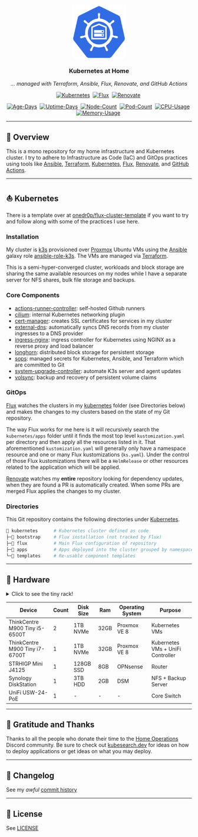 <div align="center">

<img src="https://github.com/martinohmann/home-ops/blob/main/assets/logo.png?raw=true" align="center" width="144px" height="144px"/>

### Kubernetes at Home

_... managed with Terraform, Ansible, Flux, Renovate, and GitHub Actions_

</div>

<div align="center">

[![Kubernetes](https://img.shields.io/endpoint?url=https%3A%2F%2Fkromgo.18b.haus%2Fquery%3Fformat%3Dendpoint%26metric%3Dkubernetes_version&style=for-the-badge&label=Kubernetes&logo=kubernetes&color=orange)](https://k3s.io/)&nbsp;
[![Flux](https://img.shields.io/badge/GitOps-Flux-blue?style=for-the-badge&logo=git)](https://fluxcd.io/)&nbsp;
[![Renovate](https://img.shields.io/badge/renovate-enabled-brightgreen?style=for-the-badge&logo=renovatebot)](https://github.com/renovatebot/renovate)&nbsp;

</div>

<div align="center">

[![Age-Days](https://img.shields.io/endpoint?url=https%3A%2F%2Fkromgo.18b.haus%2Fquery%3Fformat%3Dendpoint%26metric%3Dcluster_age_days&style=flat-square&label=Age)](https://github.com/kashalls/kromgo/)&nbsp;
[![Uptime-Days](https://img.shields.io/endpoint?url=https%3A%2F%2Fkromgo.18b.haus%2Fquery%3Fformat%3Dendpoint%26metric%3Dcluster_uptime_days&style=flat-square&label=Uptime)](https://github.com/kashalls/kromgo/)&nbsp;
[![Node-Count](https://img.shields.io/endpoint?url=https%3A%2F%2Fkromgo.18b.haus%2Fquery%3Fformat%3Dendpoint%26metric%3Dcluster_node_count&style=flat-square&label=Nodes&color=blue)](https://github.com/kashalls/kromgo/)&nbsp;
[![Pod-Count](https://img.shields.io/endpoint?url=https%3A%2F%2Fkromgo.18b.haus%2Fquery%3Fformat%3Dendpoint%26metric%3Dcluster_pod_count&style=flat-square&label=Pods&color=blue)](https://github.com/kashalls/kromgo/)&nbsp;
[![CPU-Usage](https://img.shields.io/endpoint?url=https%3A%2F%2Fkromgo.18b.haus%2Fquery%3Fformat%3Dendpoint%26metric%3Dcluster_cpu_usage&style=flat-square&label=CPU)](https://github.com/kashalls/kromgo/)&nbsp;
[![Memory-Usage](https://img.shields.io/endpoint?url=https%3A%2F%2Fkromgo.18b.haus%2Fquery%3Fformat%3Dendpoint%26metric%3Dcluster_memory_usage&style=flat-square&label=Memory)](https://github.com/kashalls/kromgo/)&nbsp;

</div>

---

## 📖 Overview

This is a mono repository for my home infrastructure and Kubernetes cluster. I
try to adhere to Infrastructure as Code (IaC) and GitOps practices using tools
like [Ansible](https://www.ansible.com/),
[Terraform](https://www.terraform.io/), [Kubernetes](https://kubernetes.io/),
[Flux](https://github.com/fluxcd/flux2),
[Renovate](https://github.com/renovatebot/renovate), and [GitHub
Actions](https://github.com/features/actions).

---

## ⛵ Kubernetes

There is a template over at
[onedr0p/flux-cluster-template](https://github.com/onedr0p/flux-cluster-template)
if you want to try and follow along with some of the practices I use here.

### Installation

My cluster is [k3s](https://k3s.io/) provisioned over
[Proxmox](https://www.proxmox.com/) Ubuntu VMs using the
[Ansible](https://www.ansible.com/) galaxy role
[ansible-role-k3s](https://github.com/PyratLabs/ansible-role-k3s). The VMs are
managed via [Terraform](./terraform/proxmox).

This is a semi-hyper-converged cluster, workloads and block storage are sharing
the same available resources on my nodes while I have a separate server for NFS
shares, bulk file storage and backups.

### Core Components

- [actions-runner-controller](https://github.com/actions/actions-runner-controller): self-hosted Github runners
- [cilium](https://github.com/cilium/cilium): internal Kubernetes networking plugin
- [cert-manager](https://cert-manager.io/docs/): creates SSL certificates for services in my cluster
- [external-dns](https://github.com/kubernetes-sigs/external-dns): automatically syncs DNS records from my cluster ingresses to a DNS provider
- [ingress-nginx](https://github.com/kubernetes/ingress-nginx/): ingress controller for Kubernetes using NGINX as a reverse proxy and load balancer
- [longhorn](https://github.com/longhorn/longhorn): distributed block storage for persistent storage
- [sops](https://toolkit.fluxcd.io/guides/mozilla-sops/): managed secrets for Kubernetes, Ansible, and Terraform which are committed to Git
- [system-upgrade-controller](https://github.com/rancher/system-upgrade-controller): automate K3s server and agent updates
- [volsync](https://github.com/backube/volsync): backup and recovery of persistent volume claims

### GitOps

[Flux](https://github.com/fluxcd/flux2) watches the clusters in my
[kubernetes](./kubernetes/) folder (see Directories below) and makes the
changes to my clusters based on the state of my Git repository.

The way Flux works for me here is it will recursively search the
`kubernetes/apps` folder until it finds the most top level `kustomization.yaml`
per directory and then apply all the resources listed in it. That
aforementioned `kustomization.yaml` will generally only have a namespace
resource and one or many Flux kustomizations (`ks.yaml`). Under the control of
those Flux kustomizations there will be a `HelmRelease` or other resources
related to the application which will be applied.

[Renovate](https://github.com/renovatebot/renovate) watches my **entire**
repository looking for dependency updates, when they are found a PR is
automatically created. When some PRs are merged Flux applies the changes to my
cluster.

### Directories

This Git repository contains the following directories under [Kubernetes](./kubernetes/).

```sh
📁 kubernetes      # Kubernetes cluster defined as code
├─📁 bootstrap     # Flux installation (not tracked by Flux)
├─📁 flux          # Main Flux configuration of repository
├─📁 apps          # Apps deployed into the cluster grouped by namespace
└─📁 templates     # Re-usable component templates
```

---

## 🔧 Hardware

<details>
  <summary>Click to see the tiny rack!</summary>

  <img src="https://github.com/martinohmann/home-ops/blob/main/assets/rack.jpg?raw=true" align="center" alt="rack" />
</details>

| Device                         | Count | Disk Size | Ram  | Operating System | Purpose                           |
| ------------------------------ | ----- | --------- | ---- | ---------------- | --------------------------------- |
| ThinkCentre M900 Tiny i5-6500T | 2     | 1TB NVMe  | 32GB | Proxmox VE 8     | Kubernetes VMs                    |
| ThinkCentre M900 Tiny i7-6700T | 1     | 1TB NVMe  | 32GB | Proxmox VE 8     | Kubernetes VMs + UniFi Controller |
| STRHIGP Mini J4125             | 1     | 128GB SSD | 8GB  | OPNsense         | Router                            |
| Synology DiskStation           | 1     | 3TB HDD   | 2GB  | DSM              | NFS + Backup Server               |
| UniFi USW-24-PoE               | 1     | -         | -    | -                | Core Switch                       |

---

## 🤝 Gratitude and Thanks

Thanks to all the people who donate their time to the [Home
Operations](https://discord.gg/home-operations) Discord community. Be sure to
check out [kubesearch.dev](https://kubesearch.dev/) for ideas on how to deploy
applications or get ideas on what you may deploy.

---

## 📜 Changelog

See my _awful_ [commit history](https://github.com/martinohmann/home-ops/commits/main)

---

## 📜 License

See [LICENSE](./LICENSE)
